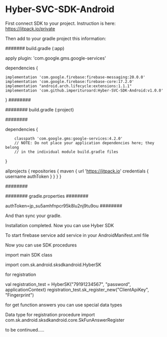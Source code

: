# Hyber-SVC-SDK-Android

First connect SDK to your project. Instruction is here: https://jitpack.io/private

Then add to your gradle project this information:


#######
build.gradle (:app)

apply plugin: 'com.google.gms.google-services'

dependencies {
    
    implementation 'com.google.firebase:firebase-messaging:20.0.0'
    implementation 'com.google.firebase:firebase-core:17.2.0'
    implementation "android.arch.lifecycle:extensions:1.1.1"
    implementation 'com.github.imperituroard:Hyber-SVC-SDK-Android:v1.0.0'
}
########


########
build.gradle (:project)

########

dependencies {

        classpath 'com.google.gms:google-services:4.2.0'
        // NOTE: Do not place your application dependencies here; they belong
        // in the individual module build.gradle files
}

allprojects {
    repositories {
        maven {
            url 'https://jitpack.io'
            credentials { username authToken }
        }
    }
}

########

########
gradle.properties
########

authToken=jp_su5amhfnpcr95k8lu2nj9tu9ou
########


And than sync your gradle.

Installation completed. Now you can use Hyber SDK

To start firebase service add service in your AndroidManifest.xml file

<service
    android:name="com.sk.android.sksdkandroid.SkFirebaseService">
    <intent-filter>
         <action android:name="com.google.firebase.MESSAGING_EVENT"/>
    </intent-filter>
</service>


Now you can use SDK procedures

import main SDK class

import com.sk.android.sksdkandroid.HyberSK


for registration 

val registration_test = HyberSK("79191234567", "password", applicationContext)
registration_test.sk_register_new("ClientApiKey", "Fingerprint")


for get function answers you can use special data types

Data type for registration procedure
import com.sk.android.sksdkandroid.core.SkFunAnswerRegister



to be continued.....
